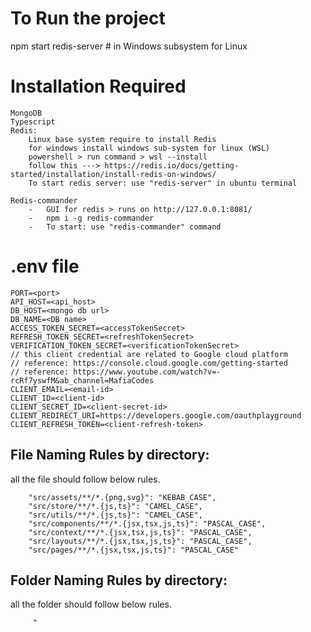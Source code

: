 # To Run the project

npm start
redis-server # in Windows subsystem for Linux

# Installation Required

```
MongoDB
Typescript
Redis:
    Linux base system require to install Redis
    for windows install windows sub-system for linux (WSL)
    powershell > run command > wsl --install
    follow this ---> https://redis.io/docs/getting-started/installation/install-redis-on-windows/
    To start redis server: use "redis-server" in ubuntu terminal

Redis-commander
    -   GUI for redis > runs on http://127.0.0.1:8081/
    -   npm i -g redis-commander
    -   To start: use "redis-commander" command

```

# .env file

```
PORT=<port>
API_HOST=<api_host>
DB_HOST=<mongo db url>
DB_NAME=<DB name>
ACCESS_TOKEN_SECRET=<accessTokenSecret>
REFRESH_TOKEN_SECRET=<refreshTokenSecret>
VERIFICATION_TOKEN_SECRET=<verificationTokenSecret>
// this client credential are related to Google cloud platform
// reference: https://console.cloud.google.com/getting-started
// reference: https://www.youtube.com/watch?v=-rcRf7yswfM&ab_channel=MafiaCodes
CLIENT_EMAIL=<email-id>
CLIENT_ID=<client-id>
CLIENT_SECRET_ID=<client-secret-id>
CLIENT_REDIRECT_URI=https://developers.google.com/oauthplayground
CLIENT_REFRESH_TOKEN=<client-refresh-token>
```

## File Naming Rules by directory:

all the file should follow below rules.

```
    "src/assets/**/*.{png,svg}": "KEBAB_CASE",
    "src/store/**/*.{js,ts}": "CAMEL_CASE",
    "src/utils/**/*.{js,ts}": "CAMEL_CASE",
    "src/components/**/*.{jsx,tsx,js,ts}": "PASCAL_CASE",
    "src/context/**/*.{jsx,tsx,js,ts}": "PASCAL_CASE",
    "src/layouts/**/*.{jsx,tsx,js,ts}": "PASCAL_CASE",
    "src/pages/**/*.{jsx,tsx,js,ts}": "PASCAL_CASE"
```

## Folder Naming Rules by directory:

all the folder should follow below rules.

```
     "
```
